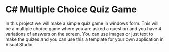 # C# Multiple Choice Quiz Game
In this project we will make a simple quiz game in windows form. This will be a multiple choice game where you are asked a question and you have 4 variations of answers on the screen. You can use images or just text to make the quizes and you can use this a template for your own application in Visual Studio. 
